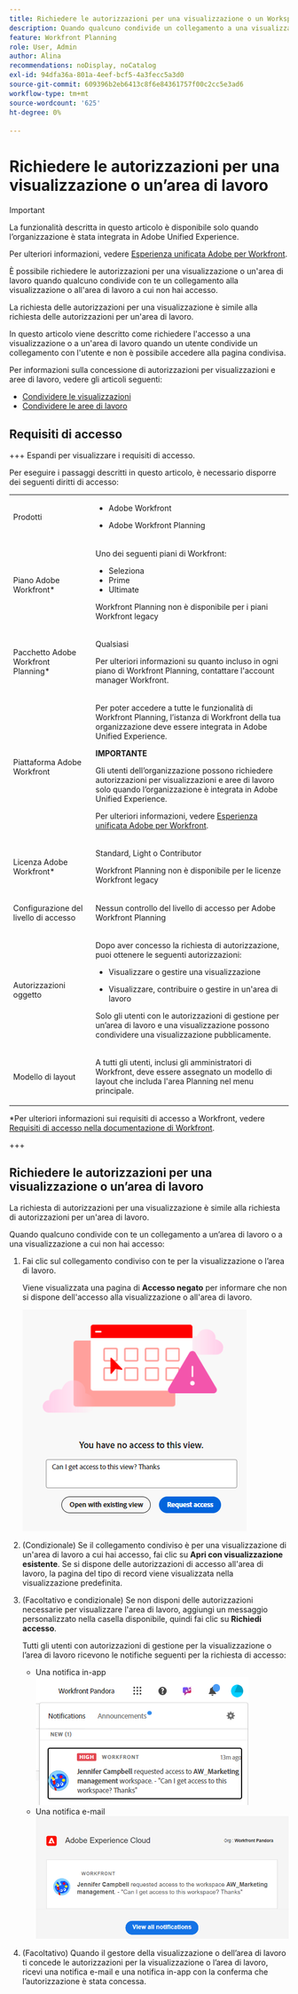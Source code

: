 ```yaml
---
title: Richiedere le autorizzazioni per una visualizzazione o un Workspace
description: Quando qualcuno condivide un collegamento a una visualizzazione o a un'area di lavoro a cui non hai accesso, puoi richiedere le autorizzazioni necessarie per aprirlo. In questo articolo vengono illustrati i passaggi necessari per richiedere l'accesso a una visualizzazione o a un'area di lavoro quando si verifica un collegamento condiviso che non è possibile aprire.
feature: Workfront Planning
role: User, Admin
author: Alina
recommendations: noDisplay, noCatalog
exl-id: 94dfa36a-801a-4eef-bcf5-4a3fecc5a3d0
source-git-commit: 609396b2eb6413c8f6e84361757f00c2cc5e3ad6
workflow-type: tm+mt
source-wordcount: '625'
ht-degree: 0%

---
```


# Richiedere le autorizzazioni per una visualizzazione o un’area di lavoro

>[!IMPORTANT]
>
>La funzionalità descritta in questo articolo è disponibile solo quando l’organizzazione è stata integrata in Adobe Unified Experience.
>
>Per ulteriori informazioni, vedere [Esperienza unificata Adobe per Workfront](/help/quicksilver/workfront-basics/navigate-workfront/workfront-navigation/adobe-unified-experience.md).


È possibile richiedere le autorizzazioni per una visualizzazione o un&#39;area di lavoro quando qualcuno condivide con te un collegamento alla visualizzazione o all&#39;area di lavoro a cui non hai accesso.

La richiesta delle autorizzazioni per una visualizzazione è simile alla richiesta delle autorizzazioni per un&#39;area di lavoro.

In questo articolo viene descritto come richiedere l&#39;accesso a una visualizzazione o a un&#39;area di lavoro quando un utente condivide un collegamento con l&#39;utente e non è possibile accedere alla pagina condivisa.

Per informazioni sulla concessione di autorizzazioni per visualizzazioni e aree di lavoro, vedere gli articoli seguenti:

* [Condividere le visualizzazioni](/help/quicksilver/planning/access/share-views.md)
* [Condividere le aree di lavoro](/help/quicksilver/planning/access/share-workspaces.md)


## Requisiti di accesso

+++ Espandi per visualizzare i requisiti di accesso.

Per eseguire i passaggi descritti in questo articolo, è necessario disporre dei seguenti diritti di accesso:

<table style="table-layout:auto"> 
<col> 
</col> 
<col> 
</col> 
<tbody> 
    <tr> 
<tr> 
<td> 
   <p> Prodotti</p> </td> 
   <td> 
   <ul><li><p> Adobe Workfront</p></li> 
   <li><p> Adobe Workfront Planning<p></li></ul></td> 
  </tr>   
<tr> 
   <td role="rowheader"><p>Piano Adobe Workfront*</p></td> 
   <td> 
<p>Uno dei seguenti piani di Workfront:</p> 
<ul><li>Seleziona</li> 
<li>Prime</li> 
<li>Ultimate</li></ul> 
<p>Workfront Planning non è disponibile per i piani Workfront legacy</p> 
   </td> 
<tr> 
   <td role="rowheader"><p>Pacchetto Adobe Workfront Planning*</p></td> 
   <td> 
<p>Qualsiasi </p> 
<p>Per ulteriori informazioni su quanto incluso in ogni piano di Workfront Planning, contattare l'account manager Workfront. </p> 
   </td> 
 <tr> 
   <td role="rowheader"><p>Piattaforma Adobe Workfront</p></td> 
   <td> 
<p>Per poter accedere a tutte le funzionalità di Workfront Planning, l’istanza di Workfront della tua organizzazione deve essere integrata in Adobe Unified Experience.</p> 
<p><b>IMPORTANTE</b></p>
<p>Gli utenti dell’organizzazione possono richiedere autorizzazioni per visualizzazioni e aree di lavoro solo quando l’organizzazione è integrata in Adobe Unified Experience. </p>
<p>Per ulteriori informazioni, vedere <a href="/help/quicksilver/workfront-basics/navigate-workfront/workfront-navigation/adobe-unified-experience.md">Esperienza unificata Adobe per Workfront</a>. </p> 
   </td> 
   </tr> 
  </tr> 
  <tr> 
   <td role="rowheader"><p>Licenza Adobe Workfront*</p></td> 
   <td><p> Standard, Light o Contributor</p>
   <p>Workfront Planning non è disponibile per le licenze Workfront legacy</p> 
  </td> 
  </tr> 
  <tr> 
   <td role="rowheader"><p>Configurazione del livello di accesso</p></td> 
   <td> <p>Nessun controllo del livello di accesso per Adobe Workfront Planning</p>   
</td> 
  </tr> 
<tr> 
   <td role="rowheader"><p>Autorizzazioni oggetto</p></td> 
   <td>  <p>Dopo aver concesso la richiesta di autorizzazione, puoi ottenere le seguenti autorizzazioni:</p>
   <ul><li><p>Visualizzare o gestire una visualizzazione</p></li>
   <li><p>Visualizzare, contribuire o gestire in un'area di lavoro</p></li></ul>  
   <p>Solo gli utenti con le autorizzazioni di gestione per un’area di lavoro e una visualizzazione possono condividere una visualizzazione pubblicamente.</p></td> 
  </tr> 
<tr> 
   <td role="rowheader"><p>Modello di layout</p></td> 
   <td> <p>A tutti gli utenti, inclusi gli amministratori di Workfront, deve essere assegnato un modello di layout che includa l'area Planning nel menu principale. </p> </td> 
  </tr> 
</tbody> 
</table>

*Per ulteriori informazioni sui requisiti di accesso a Workfront, vedere [Requisiti di accesso nella documentazione di Workfront](/help/quicksilver/administration-and-setup/add-users/access-levels-and-object-permissions/access-level-requirements-in-documentation.md).

+++

## Richiedere le autorizzazioni per una visualizzazione o un’area di lavoro

La richiesta di autorizzazioni per una visualizzazione è simile alla richiesta di autorizzazioni per un&#39;area di lavoro.

Quando qualcuno condivide con te un collegamento a un’area di lavoro o a una visualizzazione a cui non hai accesso:

1. Fai clic sul collegamento condiviso con te per la visualizzazione o l’area di lavoro.

   Viene visualizzata una pagina di **Accesso negato** per informare che non si dispone dell&#39;accesso alla visualizzazione o all&#39;area di lavoro.

   ![Richiedi accesso alla visualizzazione](assets/request-access-to-view.png)

1. (Condizionale) Se il collegamento condiviso è per una visualizzazione di un&#39;area di lavoro a cui hai accesso, fai clic su **Apri con visualizzazione esistente**. Se si dispone delle autorizzazioni di accesso all&#39;area di lavoro, la pagina del tipo di record viene visualizzata nella visualizzazione predefinita.

1. (Facoltativo e condizionale) Se non disponi delle autorizzazioni necessarie per visualizzare l&#39;area di lavoro, aggiungi un messaggio personalizzato nella casella disponibile, quindi fai clic su **Richiedi accesso**.

   Tutti gli utenti con autorizzazioni di gestione per la visualizzazione o l’area di lavoro ricevono le notifiche seguenti per la richiesta di accesso:
   * Una notifica in-app
     ![Notifica in-app per la richiesta di accesso](assets/in-app-notification-for-access-request.png)
   * Una notifica e-mail
     ![Notifica e-mail per la richiesta di accesso](assets/email-notification-for-access-request.png)

1. (Facoltativo) Quando il gestore della visualizzazione o dell’area di lavoro ti concede le autorizzazioni per la visualizzazione o l’area di lavoro, ricevi una notifica e-mail e una notifica in-app con la conferma che l’autorizzazione è stata concessa. <!--check this - I was not able to test this, but Isk confirmed.-->
